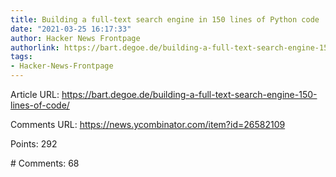 ```yaml
---
title: Building a full-text search engine in 150 lines of Python code
date: "2021-03-25 16:17:33"
author: Hacker News Frontpage
authorlink: https://bart.degoe.de/building-a-full-text-search-engine-150-lines-of-code/
tags:
- Hacker-News-Frontpage
---
```


<p>Article URL: <a href="https://bart.degoe.de/building-a-full-text-search-engine-150-lines-of-code/">https://bart.degoe.de/building-a-full-text-search-engine-150-lines-of-code/</a></p>
<p>Comments URL: <a href="https://news.ycombinator.com/item?id=26582109">https://news.ycombinator.com/item?id=26582109</a></p>
<p>Points: 292</p>
<p># Comments: 68</p>
